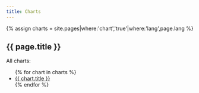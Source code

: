 ```yaml
---
title: Charts
---
```

{% assign charts = site.pages|where:'chart','true'|where:'lang',page.lang %}

<h2>{{ page.title }}</h2>
All charts:
<ul>
{% for chart in charts %}
  <li><a href="{{ chart.url }}">{{ chart.title }}</a></li>
{% endfor %}
</ul>
